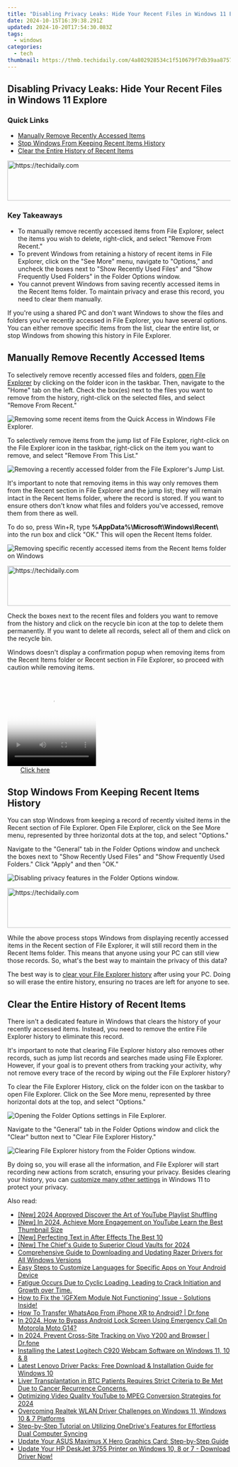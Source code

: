 ```yaml
---
title: "Disabling Privacy Leaks: Hide Your Recent Files in Windows 11 Explore"
date: 2024-10-15T16:39:38.291Z
updated: 2024-10-20T17:54:30.083Z
tags:
  - windows
categories:
  - tech
thumbnail: https://thmb.techidaily.com/4a802928534c1f510679f7db39aa8757031a3947f8786bd477dd4066192a8852.jpg
---
```


## Disabling Privacy Leaks: Hide Your Recent Files in Windows 11 Explore

### Quick Links

* [Manually Remove Recently Accessed Items](https://blog-min.techidaily.com/how-to-restore-contacts-on-iphone-8-plus-4-methods-stellar-by-stellar-data-recovery-ios-iphone-data-recovery/)
* [Stop Windows From Keeping Recent Items History](https://techidaily.com/unlock-android-phone-if-you-forget-the-oppo-reno-11-pro-5g-password-or-pattern-lock-by-drfone-android-unlock-android-unlock/)
* [Clear the Entire History of Recent Items](https://extra-lessons.techidaily.com/2024-approved-accelerating-fb-video-optimal-speeds-unveiled/)

<!-- affiliate ads begin -->
<a href="https://unicoeye.pxf.io/c/5597632/2134495/18498" target="_top" id="2134495">
  <img src="//a.impactradius-go.com/display-ad/18498-2134495" border="0" alt="https://techidaily.com" width="728" height="90"/>
</a>
<img height="0" width="0" src="https://unicoeye.pxf.io/i/5597632/2134495/18498" style="position:absolute;visibility:hidden;" border="0" />
<!-- affiliate ads end -->

### Key Takeaways

* To manually remove recently accessed items from File Explorer, select the items you wish to delete, right-click, and select "Remove From Recent."
* To prevent Windows from retaining a history of recent items in File Explorer, click on the "See More" menu, navigate to "Options," and uncheck the boxes next to "Show Recently Used Files" and "Show Frequently Used Folders" in the Folder Options window.
* You cannot prevent Windows from saving recently accessed items in the Recent Items folder. To maintain privacy and erase this record, you need to clear them manually.

 If you're using a shared PC and don't want Windows to show the files and folders you've recently accessed in File Explorer, you have several options. You can either remove specific items from the list, clear the entire list, or stop Windows from showing this history in File Explorer.

##  Manually Remove Recently Accessed Items

 To selectively remove recently accessed files and folders, [open File Explorer](https://pokemon-go-android.techidaily.com/how-to-get-and-use-pokemon-go-promo-codes-on-realme-c67-4g-drfone-by-drfone-virtual-android/) by clicking on the folder icon in the taskbar. Then, navigate to the "Home" tab on the left. Check the box(es) next to the files you want to remove from the history, right-click on the selected files, and select "Remove From Recent."

![Removing some recent items from the Quick Access in Windows File Explorer.](https://static1.howtogeekimages.com/wordpress/wp-content/uploads/2024/01/1-removing-some-recent-items-from-the-quick-access-in-windows-file-explorer.jpg) 

 To selectively remove items from the jump list of File Explorer, right-click on the File Explorer icon in the taskbar, right-click on the item you want to remove, and select "Remove From This List."

![Removing a recently accessed folder from the File Explorer's Jump List.](https://static1.howtogeekimages.com/wordpress/wp-content/uploads/2024/01/2-removing-a-recently-accessed-folder-from-the-file-explorer-s-jump-list.jpg) 

 It's important to note that removing items in this way only removes them from the Recent section in File Explorer and the jump list; they will remain intact in the Recent Items folder, where the record is stored. If you want to ensure others don't know what files and folders you've accessed, remove them from there as well.

 To do so, press Win+R, type **%AppData%\\Microsoft\\Windows\\Recent\\** into the run box and click "OK." This will open the Recent Items folder.

![Removing specific recently accessed items from the Recent Items folder on Windows](https://static1.howtogeekimages.com/wordpress/wp-content/uploads/2024/01/3-removing-specific-recently-accessed-items-from-the-recent-items-folder-on-windows.jpg) 

<!-- affiliate ads begin -->
<a href="https://appsumo.8odi.net/c/5597632/2094482/7443" target="_top" id="2094482">
  <img src="//a.impactradius-go.com/display-ad/7443-2094482" border="0" alt="https://techidaily.com" width="728" height="90"/>
</a>
<img height="0" width="0" src="https://appsumo.8odi.net/i/5597632/2094482/7443" style="position:absolute;visibility:hidden;" border="0" />
<!-- affiliate ads end -->

 Check the boxes next to the recent files and folders you want to remove from the history and click on the recycle bin icon at the top to delete them permanently. If you want to delete all records, select all of them and click on the recycle bin.

 Windows doesn't display a confirmation popup when removing items from the Recent Items folder or Recent section in File Explorer, so proceed with caution while removing items.

<!-- affiliate ads begin -->
<span id="1374820">
					<video width="200" height="200" style="cursor:pointer"
           poster="//a.impactradius-go.com/display-clicktoplayimage/1374820.png"
           onclick="if(!this.playClicked){this.play();this.setAttribute('controls',true);this.playClicked=true;}">
	   <source src="//a.impactradius-go.com/display-ad/15852-1374820">
	   <img src="//a.impactradius-go.com/display-clicktoplayimage/1374820.png" style="border: none; height: 100%; width: 100%; object-fit: contain">
	</video>
	<div style="width:125px;text-align:center"><a href="javascript:window.open(decodeURIComponent('https%3A%2F%2Fthefitville.pxf.io%2Fc%2F5597632%2F1374820%2F15852'), '_blank');void(0);">Click here</a></div>
</span>
<img height="0" width="0" src="https://imp.pxf.io/i/5597632/1374820/15852" style="position:absolute;visibility:hidden;" border="0" />
<!-- affiliate ads end -->

##  Stop Windows From Keeping Recent Items History

 You can stop Windows from keeping a record of recently visited items in the Recent section of File Explorer. Open File Explorer, click on the See More menu, represented by three horizontal dots at the top, and select "Options."

 Navigate to the "General" tab in the Folder Options window and uncheck the boxes next to "Show Recently Used Files" and "Show Frequently Used Folders." Click "Apply" and then "OK."

![Disabling privacy features in the Folder Options window.](https://static1.howtogeekimages.com/wordpress/wp-content/uploads/2024/01/4-disabling-privacy-features-in-the-folder-options-window.jpg) 

<!-- affiliate ads begin -->
<a href="https://appsumo.8odi.net/c/5597632/2082529/7443" target="_top" id="2082529">
  <img src="//a.impactradius-go.com/display-ad/7443-2082529" border="0" alt="https://techidaily.com" width="728" height="90"/>
</a>
<img height="0" width="0" src="https://appsumo.8odi.net/i/5597632/2082529/7443" style="position:absolute;visibility:hidden;" border="0" />
<!-- affiliate ads end -->

 While the above process stops Windows from displaying recently accessed items in the Recent section of File Explorer, it will still record them in the Recent Items folder. This means that anyone using your PC can still view those records. So, what's the best way to maintain the privacy of this data?

 The best way is to [clear your File Explorer history](https://ai-vdieo-software.techidaily.com/the-ultimate-list-of-avi-video-cutters-trim-and-edit-on-any-device/) after using your PC. Doing so will erase the entire history, ensuring no traces are left for anyone to see.

##  Clear the Entire History of Recent Items

 There isn't a dedicated feature in Windows that clears the history of your recently accessed items. Instead, you need to remove the entire File Explorer history to eliminate this record.

 It's important to note that clearing File Explorer history also removes other records, such as jump list records and searches made using File Explorer. However, if your goal is to prevent others from tracking your activity, why not remove every trace of the record by wiping out the File Explorer history?

 To clear the File Explorer History, click on the folder icon on the taskbar to open File Explorer. Click on the See More menu, represented by three horizontal dots at the top, and select "Options."

![Opening the Folder Options settings in File Explorer.](https://static1.howtogeekimages.com/wordpress/wp-content/uploads/2023/11/windows-file-explorer-folder-setting-options.jpg) 

 Navigate to the "General" tab in the Folder Options window and click the "Clear" button next to "Clear File Explorer History."

![Clearing File Explorer history from the Folder Options window.](https://static1.howtogeekimages.com/wordpress/wp-content/uploads/2024/01/5-clearing-file-explorer-history-from-the-folder-options-window.jpg) 

 By doing so, you will erase all the information, and File Explorer will start recording new actions from scratch, ensuring your privacy. Besides clearing your history, you can [customize many other settings](https://win-able.techidaily.com/reviving-game-playthroughs-solve-xbox-headset-problems-with-these-proven-steps/) in Windows 11 to protect your privacy.

<ins class="adsbygoogle"
     style="display:block"
     data-ad-format="autorelaxed"
     data-ad-client="ca-pub-7571918770474297"
     data-ad-slot="1223367746"></ins>

<ins class="adsbygoogle"
     style="display:block"
     data-ad-client="ca-pub-7571918770474297"
     data-ad-slot="8358498916"
     data-ad-format="auto"
     data-full-width-responsive="true"></ins>

<span class="atpl-alsoreadstyle">Also read:</span>
<div><ul>
<li><a href="https://facebook-video-share.techidaily.com/new-2024-approved-discover-the-art-of-youtube-playlist-shuffling/"><u>[New] 2024 Approved Discover the Art of YouTube Playlist Shuffling</u></a></li>
<li><a href="https://facebook-video-footage.techidaily.com/new-in-2024-achieve-more-engagement-on-youtube-learn-the-best-thumbnail-size/"><u>[New] In 2024, Achieve More Engagement on YouTube Learn the Best Thumbnail Size</u></a></li>
<li><a href="https://fox-friendly.techidaily.com/new-perfecting-text-in-after-effects-the-best-10/"><u>[New] Perfecting Text in After Effects The Best 10</u></a></li>
<li><a href="https://fox-blue.techidaily.com/new-the-chiefs-guide-to-superior-cloud-vaults-for-2024/"><u>[New] The Chief's Guide to Superior Cloud Vaults for 2024</u></a></li>
<li><a href="https://win-dash.techidaily.com/comprehensive-guide-to-downloading-and-updating-razer-drivers-for-all-windows-versions/"><u>Comprehensive Guide to Downloading and Updating Razer Drivers for All Windows Versions</u></a></li>
<li><a href="https://hardware-reviews.techidaily.com/easy-steps-to-customize-languages-for-specific-apps-on-your-android-device/"><u>Easy Steps to Customize Languages for Specific Apps on Your Android Device</u></a></li>
<li><a href="https://win-dash.techidaily.com/1722973315419-fatigue-occurs-due-to-cyclic-loading-leading-to-crack-initiation-and-growth-over-time/"><u>Fatigue Occurs Due to Cyclic Loading, Leading to Crack Initiation and Growth over Time.</u></a></li>
<li><a href="https://win-dash.techidaily.com/how-to-fix-the-igfxem-module-not-functioning-issue-solutions-inside/"><u>How to Fix the 'iGFXem Module Not Functioning' Issue - Solutions Inside!</u></a></li>
<li><a href="https://review-topics.techidaily.com/how-to-transfer-whatsapp-from-iphone-xr-to-android-drfone-by-drfone-transfer-whatsapp-from-ios-transfer-whatsapp-from-ios/"><u>How To Transfer WhatsApp From iPhone XR to Android? | Dr.fone</u></a></li>
<li><a href="https://android-unlock.techidaily.com/in-2024-how-to-bypass-android-lock-screen-using-emergency-call-on-motorola-moto-g14-by-drfone-android/"><u>In 2024, How to Bypass Android Lock Screen Using Emergency Call On Motorola Moto G14?</u></a></li>
<li><a href="https://phone-solutions.techidaily.com/in-2024-prevent-cross-site-tracking-on-vivo-y200-and-browser-drfone-by-drfone-virtual-android/"><u>In 2024, Prevent Cross-Site Tracking on Vivo Y200 and Browser | Dr.fone</u></a></li>
<li><a href="https://win-dash.techidaily.com/installing-the-latest-logitech-c920-webcam-software-on-windows-11-10-and-8/"><u>Installing the Latest Logitech C920 Webcam Software on Windows 11, 10 & 8</u></a></li>
<li><a href="https://win-dash.techidaily.com/latest-lenovo-driver-packs-free-download-and-installation-guide-for-windows-10/"><u>Latest Lenovo Driver Packs: Free Download & Installation Guide for Windows 10</u></a></li>
<li><a href="https://win-dash.techidaily.com/liver-transplantation-in-btc-patients-requires-strict-criteria-to-be-met-due-to-cancer-recurrence-concerns/"><u>Liver Transplantation in BTC Patients Requires Strict Criteria to Be Met Due to Cancer Recurrence Concerns.</u></a></li>
<li><a href="https://extra-support.techidaily.com/optimizing-video-quality-youtube-to-mpeg-conversion-strategies-for-2024/"><u>Optimizing Video Quality YouTube to MPEG Conversion Strategies for 2024</u></a></li>
<li><a href="https://win-dash.techidaily.com/overcoming-realtek-wlan-driver-challenges-on-windows-11-windows-10-and-7-platforms/"><u>Overcoming Realtek WLAN Driver Challenges on Windows 11, Windows 10 & 7 Platforms</u></a></li>
<li><a href="https://win-rankings.techidaily.com/step-by-step-tutorial-on-utilizing-onedrives-features-for-effortless-dual-computer-syncing/"><u>Step-by-Step Tutorial on Utilizing OneDrive's Features for Effortless Dual Computer Syncing</u></a></li>
<li><a href="https://win-dash.techidaily.com/update-your-asus-maximus-x-hero-graphics-card-step-by-step-guide/"><u>Update Your ASUS Maximus X Hero Graphics Card: Step-by-Step Guide</u></a></li>
<li><a href="https://win-dash.techidaily.com/update-your-hp-deskjet-3755-printer-on-windows-10-8-or-7-download-driver-now/"><u>Update Your HP DeskJet 3755 Printer on Windows 10, 8 or 7 - Download Driver Now!</u></a></li>
</ul></div>


